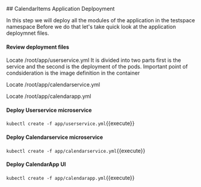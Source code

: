 ## CalendarItems Application Deplpoyment

In this step we will deploy all the modules of the application in the testspace namespace
Before we do that let's take quick look at the application deploymnet files.

#### Review deployment files
Locate /root/app/userservice.yml
It is divided into two parts first is the service and the second is the deployment of the pods.
Important point of condsideration is the image definition in the container 

Locate /root/app/calendarservice.yml

Locate /root/app/calendarapp.yml

#### Deploy Userservice microservice
`kubectl create -f app/userservice.yml`{{execute}}

#### Deploy Calendarservice microservice
`kubectl create -f app/calendarservice.yml`{{execute}}

#### Deploy CalendarApp UI
`kubectl create -f app/calendarapp.yml`{{execute}}





